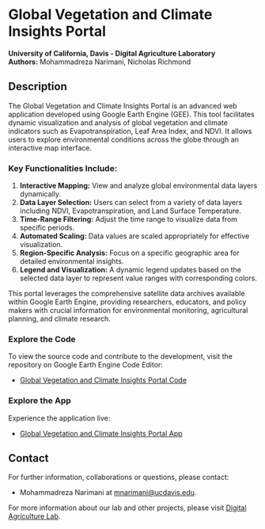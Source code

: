 # Global Vegetation and Climate Insights Portal

**University of California, Davis - Digital Agriculture Laboratory**  
**Authors:** Mohammadreza Narimani, Nicholas Richmond

## Description

The Global Vegetation and Climate Insights Portal is an advanced web application developed using Google Earth Engine (GEE). This tool facilitates dynamic visualization and analysis of global vegetation and climate indicators such as Evapotranspiration, Leaf Area Index, and NDVI. It allows users to explore environmental conditions across the globe through an interactive map interface.

### Key Functionalities Include:
1. **Interactive Mapping:** View and analyze global environmental data layers dynamically.
2. **Data Layer Selection:** Users can select from a variety of data layers including NDVI, Evapotranspiration, and Land Surface Temperature.
3. **Time-Range Filtering:** Adjust the time range to visualize data from specific periods.
4. **Automated Scaling:** Data values are scaled appropriately for effective visualization.
5. **Region-Specific Analysis:** Focus on a specific geographic area for detailed environmental insights.
6. **Legend and Visualization:** A dynamic legend updates based on the selected data layer to represent value ranges with corresponding colors.

This portal leverages the comprehensive satellite data archives available within Google Earth Engine, providing researchers, educators, and policy makers with crucial information for environmental monitoring, agricultural planning, and climate research.

### Explore the Code
To view the source code and contribute to the development, visit the repository on Google Earth Engine Code Editor:
- [Global Vegetation and Climate Insights Portal Code](https://code.earthengine.google.com/?accept_repo=users/mnarimani/ESEARCHSummer2025)

### Explore the App
Experience the application live:
- [Global Vegetation and Climate Insights Portal App](https://ee-mnarimani.projects.earthengine.app/view/global-vegetation-and-climate-insights-portal)

## Contact

For further information, collaborations or questions, please contact:
- Mohammadreza Narimani at [mnarimani@ucdavis.edu](mailto:mnarimani@ucdavis.edu).

For more information about our lab and other projects, please visit [Digital Agriculture Lab](https://digitalag.ucdavis.edu/).
